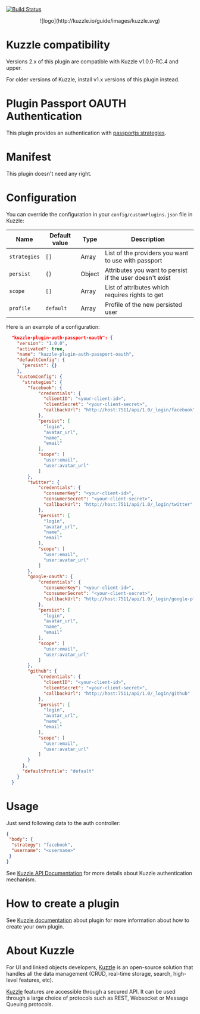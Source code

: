 [![Build Status](https://travis-ci.org/kuzzleio/kuzzle-plugin-auth-passport-oauth.svg?branch=master)](https://travis-ci.org/kuzzleio/kuzzle-plugin-auth-passport-oauth)

<p align=center> ![logo](http://kuzzle.io/guide/images/kuzzle.svg)

# Kuzzle compatibility

Versions 2.x of this plugin are compatible with Kuzzle v1.0.0-RC.4 and upper.

For older versions of Kuzzle, install v1.x versions of this plugin instead.

# Plugin Passport OAUTH Authentication

This plugin provides an authentication with [passportjs strategies](http://passportjs.org/docs).

# Manifest

This plugin doesn't need any right.

# Configuration

You can override the configuration in your `config/customPlugins.json` file in Kuzzle:

| Name | Default value | Type | Description                 |
|------|---------------|-----------|-----------------------------|
| ``strategies`` | ``[]`` | Array | List of the providers you want to use with passport |
| ``persist`` | ``{}`` | Object | Attributes you want to persist if the user doesn't exist |
| ``scope`` | ``[]`` | Array | List of attributes which requires rights to get |
| ``profile`` | ``default`` | Array | Profile of the new persisted user |

Here is an example of a configuration:

```json
  "kuzzle-plugin-auth-passport-oauth": {
    "version": "1.0.0",
    "activated": true,
    "name": "kuzzle-plugin-auth-passport-oauth",
    "defaultConfig": {
      "persist": {}
    },
    "customConfig": {
      "strategies": {
        "facebook": {
            "credentials": {
              "clientID": "<your-client-id>",
              "clientSecret": "<your-client-secret>",
              "callbackUrl": "http://host:7511/api/1.0/_login/facebook"
            },
            "persist": [
              "login",
              "avatar_url",
              "name",
              "email"
            ],
            "scope": [
              "user:email",
              "user:avatar_url"
            ]
        },
        "twitter": {
            "credentials": {
              "consumerKey": "<your-client-id>",
              "consumerSecret": "<your-client-secret>",
              "callbackUrl": "http://host:7511/api/1.0/_login/twitter"
            },
            "persist": [
              "login",
              "avatar_url",
              "name",
              "email"
            ],
            "scope": [
              "user:email",
              "user:avatar_url"
            ]
        },
        "google-oauth": {
            "credentials": {
              "consumerKey": "<your-client-id>",
              "consumerSecret": "<your-client-secret>",
              "callbackUrl": "http://host:7511/api/1.0/_login/google-plus"
            },
            "persist": [
              "login",
              "avatar_url",
              "name",
              "email"
            ],
            "scope": [
              "user:email",
              "user:avatar_url"
            ]
        },
        "github": {
            "credentials": {
              "clientID": "<your-client-id>",
              "clientSecret": "<your-client-secret>",
              "callbackUrl": "http://host:7511/api/1.0/_login/github"
            },
            "persist": [
              "login",
              "avatar_url",
              "name",
              "email"
            ],
            "scope": [
              "user:email",
              "user:avatar_url"
            ]
        }
      },
      "defaultProfile": "default"
    }
  }
```

# Usage

Just send following data to the auth controller:

```json
{
 "body": {
  "strategy": "facebook",
  "username": "<username>"
 }
}
```

See [Kuzzle API Documentation](http://kuzzleio.github.io/kuzzle-api-documentation/#auth-controller) for more details about Kuzzle authentication mechanism.

# How to create a plugin

See [Kuzzle documentation](https://github.com/kuzzleio/kuzzle/blob/master/docs/plugins.md) about plugin for more information about how to create your own plugin.

# About Kuzzle

For UI and linked objects developers, [Kuzzle](https://github.com/kuzzleio/kuzzle) is an open-source solution that handles all the data management
(CRUD, real-time storage, search, high-level features, etc).

[Kuzzle](https://github.com/kuzzleio/kuzzle) features are accessible through a secured API. It can be used through a large choice of protocols such as REST, Websocket or Message Queuing protocols.
